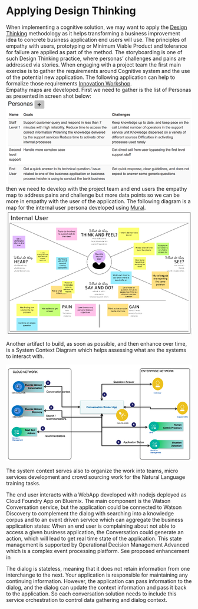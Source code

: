 # Applying Design Thinking
When implementing a cognitive solution, we may want to apply the [Design Thinking](https://www.ibm.com/devops/method/content/think/practice_design_thinking/) methodology as it helps transforming a business improvement idea to concrete business application end users will use.  The principles of empathy with users, prototyping or Minimum Viable Product and tolerance for failure are applied as part of the method.
The storyboarding is one of such Design Thinking practice, where personas’ challenges and pains are addressed via stories. When engaging with a project team the first main exercise is to gather the requirements around Cognitive system and the use of the potential new application. The following application can help to formalize those requirements [Innovation Workshop](http://iwapp.mybluemix.net/).  
Empathy maps are developed.  First we need to gather is the list of Personas as presented in screen shot below:  
![persona](itsupport-persona.png)
then we need to develop with the project team and end users the empathy map to address pains and challenge but more data points so we can be more in empathy with the user of the application. The following diagram is a map for the internal user persona developed using [Mural](https://app.mural.ly).  
![empathy map](empathy-map.png)

Another artifact to build, as soon as possible, and then enhance over time, is a System Context Diagram which helps assessing what are the systems to interact with.

![system context view](syst-ctx.png)

The system context serves also to organize the work into teams, micro services development and crowd sourcing work for the Natural Language training tasks.

The end user interacts with a WebApp developed with nodejs deployed as Cloud Foundry App on Bluemix. The main component is the Watson Conversation service, but the application could be connected to Watson Discovery to complement the dialog with searching into a knowledge corpus and to an event driven service which can aggregate the business application states: When an end user is complaining about not able to access a given business application, the Conversation could generate an action, which will lead to get real time state of the application. This state management is supported by Operational Decision Management Advanced which is a complex event processing platform. See proposed enhancement in

The dialog is stateless, meaning that it does not retain information from one interchange to the next. Your application is responsible for maintaining any continuing information. However, the application can pass information to the dialog, and the dialog can update the context information and pass it back to the application. So each conversation solution needs to include this service orchestration to control data gathering and dialog context.
